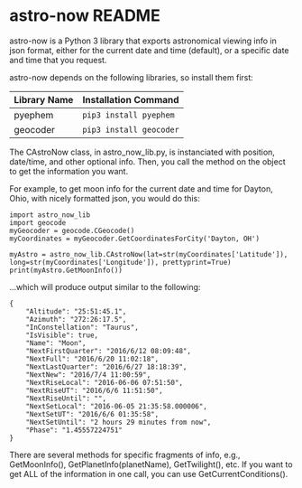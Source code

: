 # astro-now README

astro-now is a Python 3 library that exports astronomical viewing info in json format, either for the current date and time (default), or a specific date and time that you request.

astro-now depends on the following libraries, so install them first:

Library Name | Installation Command
------------ | --------------------
pyephem | ``pip3 install pyephem``
geocoder | ``pip3 install geocoder``

The CAstroNow class, in astro_now_lib.py, is instanciated with position, date/time, and other optional info.  Then, you call the method on the object to get the information you want.

For example, to get moon info for the current date and time for Dayton, Ohio, with nicely formatted json, you would do this:

	import astro_now_lib
	import geocode
	myGeocoder = geocode.CGeocode()
	myCoordinates = myGeocoder.GetCoordinatesForCity('Dayton, OH')

	myAstro = astro_now_lib.CAstroNow(lat=str(myCoordinates['Latitude']), long=str(myCoordinates['Longitude']), prettyprint=True)
	print(myAstro.GetMoonInfo())

...which will produce output similar to the following:

	{
		"Altitude": "25:51:45.1",
		"Azimuth": "272:26:17.5",
		"InConstellation": "Taurus",
		"IsVisible": true,
		"Name": "Moon",
		"NextFirstQuarter": "2016/6/12 08:09:48",
		"NextFull": "2016/6/20 11:02:18",
		"NextLastQuarter": "2016/6/27 18:18:39",
		"NextNew": "2016/7/4 11:00:59",
		"NextRiseLocal": "2016-06-06 07:51:50",
		"NextRiseUT": "2016/6/6 11:51:50",
		"NextRiseUntil": "",
		"NextSetLocal": "2016-06-05 21:35:58.000006",
		"NextSetUT": "2016/6/6 01:35:58",
		"NextSetUntil": "2 hours 29 minutes from now",
		"Phase": "1.45557224751"
	}

There are several methods for specific fragments of info, e.g., GetMoonInfo(), GetPlanetInfo(planetName), GetTwilight(), etc.  If you want to get ALL of the information in one call, you can use GetCurrentConditions().
